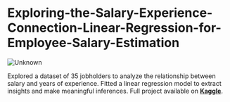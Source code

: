 # Exploring-the-Salary-Experience-Connection-Linear-Regression-for-Employee-Salary-Estimation

![Unknown](https://github.com/user-attachments/assets/317863dc-31e6-4021-b7bc-1379405d2d63)

Explored a dataset of 35 jobholders to analyze the relationship between salary and years of experience. Fitted a linear regression model to extract insights and make meaningful inferences. Full project available on **[Kaggle](https://www.kaggle.com/code/emmanueldjegou/regression-analysis-for-employee-salary)**.



